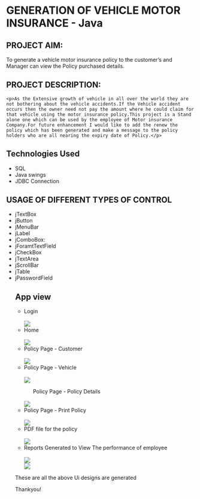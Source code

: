 # GENERATION OF VEHICLE MOTOR INSURANCE - Java

## PROJECT AIM:    
To generate a vehicle motor insurance policy to the customer’s and Manager can view the Policy purchased details.

## PROJECT DESCRIPTION:
    <p>As the Extensive growth of vehicle in all over the world they are not bothering about the vehicle accidents.If the Vehicle accident occurs then the owner need not pay the amount where he could claim for that vehicle using the motor insurance policy.This project is a Stand alone one which can be used by the employee of Motor insurance Company.For future enhancement I would like to add the renew the policy which has been generated and make a message to the policy holders who are all nearing the expiry date of Policy.</p>
    
## Technologies Used
<ul>
<li>SQL</li>
<li>Java swings </li>
<li>JDBC Connection</li>
</ul>


## USAGE OF DIFFERENT TYPES OF CONTROL
<ul><li>jTextBox</li> 
<li>jButton</li>
<li>jMenuBar</li>
<li>jLabel</li>
<li>jComboBox:</li>
<li>jForamtTextField</li>
<li>jCheckBox</li>
<li>jTextArea</li>
<li>jScrollBar</li>
<li>jTable</li>
<li>jPasswordField</li>

## App view
<ul>
<li>Login </li>
<br/>
<img src="https://github.com/HARIHARANSANTHANAM/java-project-policy_generation/blob/master/assets/login.JPG?raw=true"/>
<br/>
<li>Home</li>
<br/>
<img src="https://github.com/HARIHARANSANTHANAM/java-project-policy_generation/blob/master/assets/Home.JPG?raw=true"/>
<br/>

<li>Policy Page - Customer</li>
<br/>    
<img src="https://github.com/HARIHARANSANTHANAM/java-project-policy_generation/blob/master/assets/Policypage_customer.JPG?raw=true"/>
<br/>

<li>Policy Page - Vehicle</li>
<br/>
<img src="https://github.com/HARIHARANSANTHANAM/java-project-policy_generation/blob/master/assets/Policypage_vehicle.JPG?raw=true"/>
<br/>
<ol>Policy Page - Policy Details</ol>
<br/>
<img src="https://github.com/HARIHARANSANTHANAM/java-project-policy_generation/blob/master/assets/Policypage_policy.JPG?raw=true"/>
<br/>
    
<li>Policy Page - Print Policy</li>
<br/>
<img src="https://github.com/HARIHARANSANTHANAM/java-project-policy_generation/blob/master/assets/Policypage_policy_print.JPG?raw=true"/>
 <br/>
<li>PDF file for the policy</li>
<br/>
<img src="https://github.com/HARIHARANSANTHANAM/java-project-policy_generation/blob/master/assets/pdffile.JPG?raw=true"/>
    <br/>
<li>Reports Generated to View The performance of employee</li>
    <br/>
<img src="https://github.com/HARIHARANSANTHANAM/java-project-policy_generation/blob/master/assets/Report1.JPG?raw=true"/>
    <br/>
<img src="https://github.com/HARIHARANSANTHANAM/java-project-policy_generation/blob/master/assets/Report2.JPG?raw=true"/>
<br/>
</ul>

These are all the above Ui designs are generated 

Thankyou!
